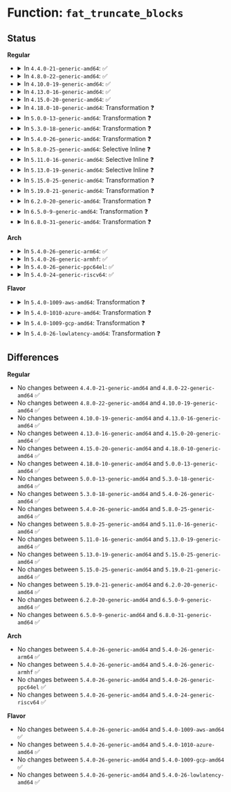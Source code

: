 # Function: <code>fat_truncate_blocks</code>

## Status
<b>Regular</b>
<ul>
<li>
<details>
<summary>In <code>4.4.0-21-generic-amd64</code>: ✅</summary>

```c
void fat_truncate_blocks(struct inode * inode, loff_t offset)
```

```json
{
  "name": "fat_truncate_blocks",
  "collision_type": "Unique Global",
  "inline_type": "No",
  "funcs": [
    {
      "addr": 18446744071581968256,
      "name": "fat_truncate_blocks",
      "external": true,
      "loc": "fs/fat/file.c:288",
      "file": "fs/fat/file.c",
      "inline": "seen, unknown",
      "caller_inline": [],
      "caller_func": [
        "fs/fat/file.c:fat_setattr",
        "fs/fat/inode.c:fat_evict_inode"
      ]
    }
  ],
  "symbols": [
    {
      "addr": 18446744071581968256,
      "name": "fat_truncate_blocks",
      "section": ".text",
      "bind": "STB_GLOBAL",
      "size": 892
    }
  ]
}
```
</details>
</li>
<li>
<details>
<summary>In <code>4.8.0-22-generic-amd64</code>: ✅</summary>

```c
void fat_truncate_blocks(struct inode * inode, loff_t offset)
```

```json
{
  "name": "fat_truncate_blocks",
  "collision_type": "Unique Global",
  "inline_type": "No",
  "funcs": [
    {
      "addr": 18446744071582180752,
      "name": "fat_truncate_blocks",
      "external": true,
      "loc": "fs/fat/file.c:349",
      "file": "fs/fat/file.c",
      "inline": "seen, unknown",
      "caller_inline": [],
      "caller_func": [
        "fs/fat/file.c:fat_setattr",
        "fs/fat/inode.c:fat_evict_inode",
        "fs/fat/inode.c:fat_evict_inode"
      ]
    }
  ],
  "symbols": [
    {
      "addr": 18446744071582180752,
      "name": "fat_truncate_blocks",
      "section": ".text",
      "bind": "STB_GLOBAL",
      "size": 823
    }
  ]
}
```
</details>
</li>
<li>
<details>
<summary>In <code>4.10.0-19-generic-amd64</code>: ✅</summary>

```c
void fat_truncate_blocks(struct inode * inode, loff_t offset)
```

```json
{
  "name": "fat_truncate_blocks",
  "collision_type": "Unique Global",
  "inline_type": "No",
  "funcs": [
    {
      "addr": 18446744071582270144,
      "name": "fat_truncate_blocks",
      "external": true,
      "loc": "fs/fat/file.c:349",
      "file": "fs/fat/file.c",
      "inline": "seen, unknown",
      "caller_inline": [],
      "caller_func": [
        "fs/fat/file.c:fat_setattr",
        "fs/fat/inode.c:fat_evict_inode",
        "fs/fat/inode.c:fat_evict_inode"
      ]
    }
  ],
  "symbols": [
    {
      "addr": 18446744071582270144,
      "name": "fat_truncate_blocks",
      "section": ".text",
      "bind": "STB_GLOBAL",
      "size": 860
    }
  ]
}
```
</details>
</li>
<li>
<details>
<summary>In <code>4.13.0-16-generic-amd64</code>: ✅</summary>

```c
void fat_truncate_blocks(struct inode * inode, loff_t offset)
```

```json
{
  "name": "fat_truncate_blocks",
  "collision_type": "Unique Global",
  "inline_type": "No",
  "funcs": [
    {
      "addr": 18446744071582354816,
      "name": "fat_truncate_blocks",
      "external": true,
      "loc": "fs/fat/file.c:349",
      "file": "fs/fat/file.c",
      "inline": "seen, unknown",
      "caller_inline": [],
      "caller_func": [
        "fs/fat/file.c:fat_setattr",
        "fs/fat/inode.c:fat_evict_inode",
        "fs/fat/inode.c:fat_evict_inode"
      ]
    }
  ],
  "symbols": [
    {
      "addr": 18446744071582354816,
      "name": "fat_truncate_blocks",
      "section": ".text",
      "bind": "STB_GLOBAL",
      "size": 792
    }
  ]
}
```
</details>
</li>
<li>
<details>
<summary>In <code>4.15.0-20-generic-amd64</code>: ✅</summary>

```c
void fat_truncate_blocks(struct inode * inode, loff_t offset)
```

```json
{
  "name": "fat_truncate_blocks",
  "collision_type": "Unique Global",
  "inline_type": "No",
  "funcs": [
    {
      "addr": 18446744071582505616,
      "name": "fat_truncate_blocks",
      "external": true,
      "loc": "fs/fat/file.c:349",
      "file": "fs/fat/file.c",
      "inline": "seen, unknown",
      "caller_inline": [],
      "caller_func": [
        "fs/fat/file.c:fat_setattr",
        "fs/fat/inode.c:fat_evict_inode",
        "fs/fat/inode.c:fat_evict_inode"
      ]
    }
  ],
  "symbols": [
    {
      "addr": 18446744071582505616,
      "name": "fat_truncate_blocks",
      "section": ".text",
      "bind": "STB_GLOBAL",
      "size": 792
    }
  ]
}
```
</details>
</li>
<li>
<details>
<summary>In <code>4.18.0-10-generic-amd64</code>: Transformation ❓</summary>

```c
void fat_truncate_blocks(struct inode * inode, loff_t offset)
```

```json
{
  "name": "fat_truncate_blocks",
  "collision_type": "Unique Global",
  "inline_type": "No",
  "funcs": [
    {
      "addr": 0,
      "name": "fat_truncate_blocks",
      "external": true,
      "loc": "fs/fat/file.c:349",
      "file": "fs/fat/file.c",
      "inline": "seen, unknown",
      "caller_inline": [],
      "caller_func": [
        "fs/fat/file.c:fat_setattr",
        "fs/fat/inode.c:fat_evict_inode",
        "fs/fat/inode.c:fat_evict_inode"
      ]
    }
  ],
  "symbols": [
    {
      "addr": 18446744071582699442,
      "name": "fat_truncate_blocks.cold.10",
      "section": ".text",
      "bind": "STB_LOCAL",
      "size": 62
    },
    {
      "addr": 18446744071582696688,
      "name": "fat_truncate_blocks",
      "section": ".text",
      "bind": "STB_GLOBAL",
      "size": 813
    }
  ]
}
```
</details>
</li>
<li>
<details>
<summary>In <code>5.0.0-13-generic-amd64</code>: Transformation ❓</summary>

```c
void fat_truncate_blocks(struct inode * inode, loff_t offset)
```

```json
{
  "name": "fat_truncate_blocks",
  "collision_type": "Unique Global",
  "inline_type": "No",
  "funcs": [
    {
      "addr": 0,
      "name": "fat_truncate_blocks",
      "external": true,
      "loc": "fs/fat/file.c:382",
      "file": "fs/fat/file.c",
      "inline": "seen, unknown",
      "caller_inline": [],
      "caller_func": [
        "fs/fat/file.c:fat_setattr",
        "fs/fat/inode.c:fat_evict_inode",
        "fs/fat/inode.c:fat_evict_inode"
      ]
    }
  ],
  "symbols": [
    {
      "addr": 18446744071582802786,
      "name": "fat_truncate_blocks.cold.11",
      "section": ".text",
      "bind": "STB_LOCAL",
      "size": 60
    },
    {
      "addr": 18446744071582799792,
      "name": "fat_truncate_blocks",
      "section": ".text",
      "bind": "STB_GLOBAL",
      "size": 745
    }
  ]
}
```
</details>
</li>
<li>
<details>
<summary>In <code>5.3.0-18-generic-amd64</code>: Transformation ❓</summary>

```c
void fat_truncate_blocks(struct inode * inode, loff_t offset)
```

```json
{
  "name": "fat_truncate_blocks",
  "collision_type": "Unique Global",
  "inline_type": "No",
  "funcs": [
    {
      "addr": 0,
      "name": "fat_truncate_blocks",
      "external": true,
      "loc": "fs/fat/file.c:389",
      "file": "fs/fat/file.c",
      "inline": "seen, unknown",
      "caller_inline": [],
      "caller_func": [
        "fs/fat/file.c:fat_setattr",
        "fs/fat/inode.c:fat_evict_inode",
        "fs/fat/inode.c:fat_evict_inode"
      ]
    }
  ],
  "symbols": [
    {
      "addr": 18446744071582977858,
      "name": "fat_truncate_blocks.cold",
      "section": ".text",
      "bind": "STB_LOCAL",
      "size": 61
    },
    {
      "addr": 18446744071582974688,
      "name": "fat_truncate_blocks",
      "section": ".text",
      "bind": "STB_GLOBAL",
      "size": 779
    }
  ]
}
```
</details>
</li>
<li>
<details>
<summary>In <code>5.4.0-26-generic-amd64</code>: Transformation ❓</summary>

```c
void fat_truncate_blocks(struct inode * inode, loff_t offset)
```

```json
{
  "name": "fat_truncate_blocks",
  "collision_type": "Unique Global",
  "inline_type": "No",
  "funcs": [
    {
      "addr": 0,
      "name": "fat_truncate_blocks",
      "external": true,
      "loc": "fs/fat/file.c:389",
      "file": "fs/fat/file.c",
      "inline": "seen, unknown",
      "caller_inline": [],
      "caller_func": [
        "fs/fat/file.c:fat_setattr",
        "fs/fat/inode.c:fat_evict_inode",
        "fs/fat/inode.c:fat_evict_inode"
      ]
    }
  ],
  "symbols": [
    {
      "addr": 18446744071583084066,
      "name": "fat_truncate_blocks.cold",
      "section": ".text",
      "bind": "STB_LOCAL",
      "size": 61
    },
    {
      "addr": 18446744071583080896,
      "name": "fat_truncate_blocks",
      "section": ".text",
      "bind": "STB_GLOBAL",
      "size": 779
    }
  ]
}
```
</details>
</li>
<li>
<details>
<summary>In <code>5.8.0-25-generic-amd64</code>: Selective Inline ❓</summary>

```c
void fat_truncate_blocks(struct inode * inode, loff_t offset)
```

```json
{
  "name": "fat_truncate_blocks",
  "collision_type": "Unique Global",
  "inline_type": "Selective",
  "funcs": [
    {
      "addr": 18446744071583401072,
      "name": "fat_truncate_blocks",
      "external": true,
      "loc": "fs/fat/file.c:378",
      "file": "fs/fat/file.c",
      "inline": "not declared, inlined",
      "caller_inline": [
        "fs/fat/file.c:fat_setattr"
      ],
      "caller_func": [
        "fs/fat/inode.c:fat_evict_inode",
        "fs/fat/inode.c:fat_evict_inode",
        "fs/fat/inode.c:fat_direct_IO",
        "fs/fat/inode.c:fat_write_end",
        "fs/fat/inode.c:fat_write_begin"
      ]
    }
  ],
  "symbols": [
    {
      "addr": 18446744071583402512,
      "name": "fat_truncate_blocks",
      "section": ".text",
      "bind": "STB_GLOBAL",
      "size": 84
    }
  ]
}
```
</details>
</li>
<li>
<details>
<summary>In <code>5.11.0-16-generic-amd64</code>: Selective Inline ❓</summary>

```c
void fat_truncate_blocks(struct inode * inode, loff_t offset)
```

```json
{
  "name": "fat_truncate_blocks",
  "collision_type": "Unique Global",
  "inline_type": "Selective",
  "funcs": [
    {
      "addr": 18446744071583516592,
      "name": "fat_truncate_blocks",
      "external": true,
      "loc": "fs/fat/file.c:378",
      "file": "fs/fat/file.c",
      "inline": "not declared, inlined",
      "caller_inline": [
        "fs/fat/file.c:fat_setattr"
      ],
      "caller_func": [
        "fs/fat/inode.c:fat_evict_inode",
        "fs/fat/inode.c:fat_evict_inode",
        "fs/fat/inode.c:fat_direct_IO",
        "fs/fat/inode.c:fat_write_end",
        "fs/fat/inode.c:fat_write_begin"
      ]
    }
  ],
  "symbols": [
    {
      "addr": 18446744071583518096,
      "name": "fat_truncate_blocks",
      "section": ".text",
      "bind": "STB_GLOBAL",
      "size": 84
    }
  ]
}
```
</details>
</li>
<li>
<details>
<summary>In <code>5.13.0-19-generic-amd64</code>: Selective Inline ❓</summary>

```c
void fat_truncate_blocks(struct inode * inode, loff_t offset)
```

```json
{
  "name": "fat_truncate_blocks",
  "collision_type": "Unique Global",
  "inline_type": "Selective",
  "funcs": [
    {
      "addr": 18446744071583539556,
      "name": "fat_truncate_blocks",
      "external": true,
      "loc": "fs/fat/file.c:378",
      "file": "fs/fat/file.c",
      "inline": "not declared, inlined",
      "caller_inline": [
        "fs/fat/file.c:fat_setattr"
      ],
      "caller_func": [
        "fs/fat/inode.c:fat_evict_inode",
        "fs/fat/inode.c:fat_evict_inode",
        "fs/fat/inode.c:fat_direct_IO",
        "fs/fat/inode.c:fat_write_end",
        "fs/fat/inode.c:fat_write_begin"
      ]
    }
  ],
  "symbols": [
    {
      "addr": 18446744071583541264,
      "name": "fat_truncate_blocks",
      "section": ".text",
      "bind": "STB_GLOBAL",
      "size": 80
    }
  ]
}
```
</details>
</li>
<li>
<details>
<summary>In <code>5.15.0-25-generic-amd64</code>: Transformation ❓</summary>

```c
void fat_truncate_blocks(struct inode * inode, loff_t offset)
```

```json
{
  "name": "fat_truncate_blocks",
  "collision_type": "Unique Global",
  "inline_type": "No",
  "funcs": [
    {
      "addr": 0,
      "name": "fat_truncate_blocks",
      "external": true,
      "loc": "fs/fat/file.c:378",
      "file": "fs/fat/file.c",
      "inline": "seen, unknown",
      "caller_inline": [],
      "caller_func": [
        "fs/fat/file.c:fat_setattr",
        "fs/fat/inode.c:fat_evict_inode",
        "fs/fat/inode.c:fat_evict_inode",
        "fs/fat/inode.c:fat_direct_IO",
        "fs/fat/inode.c:fat_write_end",
        "fs/fat/inode.c:fat_write_begin"
      ]
    }
  ],
  "symbols": [
    {
      "addr": 18446744071592279708,
      "name": "fat_truncate_blocks.cold",
      "section": ".text",
      "bind": "STB_LOCAL",
      "size": 31
    },
    {
      "addr": 18446744071583896640,
      "name": "fat_truncate_blocks",
      "section": ".text",
      "bind": "STB_GLOBAL",
      "size": 99
    }
  ]
}
```
</details>
</li>
<li>
<details>
<summary>In <code>5.19.0-21-generic-amd64</code>: Transformation ❓</summary>

```c
void fat_truncate_blocks(struct inode * inode, loff_t offset)
```

```json
{
  "name": "fat_truncate_blocks",
  "collision_type": "Unique Global",
  "inline_type": "No",
  "funcs": [
    {
      "addr": 0,
      "name": "fat_truncate_blocks",
      "external": true,
      "loc": "fs/fat/file.c:378",
      "file": "fs/fat/file.c",
      "inline": "seen, unknown",
      "caller_inline": [],
      "caller_func": [
        "fs/fat/file.c:fat_setattr",
        "fs/fat/inode.c:fat_evict_inode",
        "fs/fat/inode.c:fat_evict_inode",
        "fs/fat/inode.c:fat_direct_IO",
        "fs/fat/inode.c:fat_write_end",
        "fs/fat/inode.c:fat_write_begin"
      ]
    }
  ],
  "symbols": [
    {
      "addr": 18446744071594062072,
      "name": "fat_truncate_blocks.cold",
      "section": ".text",
      "bind": "STB_LOCAL",
      "size": 31
    },
    {
      "addr": 18446744071584473200,
      "name": "fat_truncate_blocks",
      "section": ".text",
      "bind": "STB_GLOBAL",
      "size": 109
    }
  ]
}
```
</details>
</li>
<li>
<details>
<summary>In <code>6.2.0-20-generic-amd64</code>: Transformation ❓</summary>

```c
void fat_truncate_blocks(struct inode * inode, loff_t offset)
```

```json
{
  "name": "fat_truncate_blocks",
  "collision_type": "Unique Global",
  "inline_type": "No",
  "funcs": [
    {
      "addr": 0,
      "name": "fat_truncate_blocks",
      "external": true,
      "loc": "fs/fat/file.c:379",
      "file": "fs/fat/file.c",
      "inline": "seen, unknown",
      "caller_inline": [],
      "caller_func": [
        "fs/fat/file.c:fat_setattr",
        "fs/fat/inode.c:fat_evict_inode",
        "fs/fat/inode.c:fat_evict_inode",
        "fs/fat/inode.c:fat_direct_IO",
        "fs/fat/inode.c:fat_write_end",
        "fs/fat/inode.c:fat_write_begin"
      ]
    }
  ],
  "symbols": [
    {
      "addr": 18446744071596089898,
      "name": "fat_truncate_blocks.cold",
      "section": ".text",
      "bind": "STB_LOCAL",
      "size": 31
    },
    {
      "addr": 18446744071585137008,
      "name": "fat_truncate_blocks",
      "section": ".text",
      "bind": "STB_GLOBAL",
      "size": 109
    }
  ]
}
```
</details>
</li>
<li>
<details>
<summary>In <code>6.5.0-9-generic-amd64</code>: Transformation ❓</summary>

```c
void fat_truncate_blocks(struct inode * inode, loff_t offset)
```

```json
{
  "name": "fat_truncate_blocks",
  "collision_type": "Unique Global",
  "inline_type": "No",
  "funcs": [
    {
      "addr": 0,
      "name": "fat_truncate_blocks",
      "external": true,
      "loc": "fs/fat/file.c:379",
      "file": "fs/fat/file.c",
      "inline": "seen, unknown",
      "caller_inline": [],
      "caller_func": [
        "fs/fat/file.c:fat_setattr",
        "fs/fat/inode.c:fat_evict_inode",
        "fs/fat/inode.c:fat_evict_inode",
        "fs/fat/inode.c:fat_direct_IO",
        "fs/fat/inode.c:fat_write_end",
        "fs/fat/inode.c:fat_write_begin"
      ]
    }
  ],
  "symbols": [
    {
      "addr": 18446744071596613197,
      "name": "fat_truncate_blocks.cold",
      "section": ".text",
      "bind": "STB_LOCAL",
      "size": 31
    },
    {
      "addr": 18446744071585366352,
      "name": "fat_truncate_blocks",
      "section": ".text",
      "bind": "STB_GLOBAL",
      "size": 109
    }
  ]
}
```
</details>
</li>
<li>
<details>
<summary>In <code>6.8.0-31-generic-amd64</code>: Transformation ❓</summary>

```c
void fat_truncate_blocks(struct inode * inode, loff_t offset)
```

```json
{
  "name": "fat_truncate_blocks",
  "collision_type": "Unique Global",
  "inline_type": "No",
  "funcs": [
    {
      "addr": 0,
      "name": "fat_truncate_blocks",
      "external": true,
      "loc": "fs/fat/file.c:379",
      "file": "fs/fat/file.c",
      "inline": "seen, unknown",
      "caller_inline": [],
      "caller_func": [
        "fs/fat/file.c:fat_setattr",
        "fs/fat/inode.c:fat_evict_inode",
        "fs/fat/inode.c:fat_evict_inode",
        "fs/fat/inode.c:fat_direct_IO",
        "fs/fat/inode.c:fat_write_end",
        "fs/fat/inode.c:fat_write_begin"
      ]
    }
  ],
  "symbols": [
    {
      "addr": 18446744071597519151,
      "name": "fat_truncate_blocks.cold",
      "section": ".text",
      "bind": "STB_LOCAL",
      "size": 31
    },
    {
      "addr": 18446744071585601088,
      "name": "fat_truncate_blocks",
      "section": ".text",
      "bind": "STB_GLOBAL",
      "size": 109
    }
  ]
}
```
</details>
</li>
</ul>
<b>Arch</b>
<ul>
<li>
<details>
<summary>In <code>5.4.0-26-generic-arm64</code>: ✅</summary>

```c
void fat_truncate_blocks(struct inode * inode, loff_t offset)
```

```json
{
  "name": "fat_truncate_blocks",
  "collision_type": "Unique Global",
  "inline_type": "No",
  "funcs": [
    {
      "addr": 18446603336494786072,
      "name": "fat_truncate_blocks",
      "external": true,
      "loc": "fs/fat/file.c:389",
      "file": "fs/fat/file.c",
      "inline": "seen, unknown",
      "caller_inline": [],
      "caller_func": [
        "fs/fat/file.c:fat_setattr",
        "fs/fat/inode.c:fat_evict_inode",
        "fs/fat/inode.c:fat_evict_inode"
      ]
    }
  ],
  "symbols": [
    {
      "addr": 18446603336494786072,
      "name": "fat_truncate_blocks",
      "section": ".text",
      "bind": "STB_GLOBAL",
      "size": 768
    }
  ]
}
```
</details>
</li>
<li>
<details>
<summary>In <code>5.4.0-26-generic-armhf</code>: ✅</summary>

```c
void fat_truncate_blocks(struct inode * inode, loff_t offset)
```

```json
{
  "name": "fat_truncate_blocks",
  "collision_type": "Unique Global",
  "inline_type": "No",
  "funcs": [
    {
      "addr": 3228206504,
      "name": "fat_truncate_blocks",
      "external": true,
      "loc": "fs/fat/file.c:389",
      "file": "fs/fat/file.c",
      "inline": "seen, unknown",
      "caller_inline": [],
      "caller_func": [
        "fs/fat/file.c:fat_setattr",
        "fs/fat/inode.c:fat_evict_inode",
        "fs/fat/inode.c:fat_evict_inode",
        "fs/fat/inode.c:fat_write_failed"
      ]
    }
  ],
  "symbols": [
    {
      "addr": 3228206504,
      "name": "fat_truncate_blocks",
      "section": ".text",
      "bind": "STB_GLOBAL",
      "size": 836
    }
  ]
}
```
</details>
</li>
<li>
<details>
<summary>In <code>5.4.0-26-generic-ppc64el</code>: ✅</summary>

```c
void fat_truncate_blocks(struct inode * inode, loff_t offset)
```

```json
{
  "name": "fat_truncate_blocks",
  "collision_type": "Unique Global",
  "inline_type": "No",
  "funcs": [
    {
      "addr": 13835058055288620784,
      "name": "fat_truncate_blocks",
      "external": true,
      "loc": "fs/fat/file.c:389",
      "file": "fs/fat/file.c",
      "inline": "seen, unknown",
      "caller_inline": [],
      "caller_func": [
        "fs/fat/file.c:fat_setattr",
        "fs/fat/inode.c:fat_evict_inode",
        "fs/fat/inode.c:fat_evict_inode",
        "fs/fat/inode.c:fat_write_failed"
      ]
    }
  ],
  "symbols": [
    {
      "addr": 13835058055288620784,
      "name": "fat_truncate_blocks",
      "section": ".text",
      "bind": "STB_GLOBAL",
      "size": 1080
    }
  ]
}
```
</details>
</li>
<li>
<details>
<summary>In <code>5.4.0-24-generic-riscv64</code>: ✅</summary>

```c
void fat_truncate_blocks(struct inode * inode, loff_t offset)
```

```json
{
  "name": "fat_truncate_blocks",
  "collision_type": "Unique Global",
  "inline_type": "No",
  "funcs": [
    {
      "addr": 18446743936274117696,
      "name": "fat_truncate_blocks",
      "external": true,
      "loc": "fs/fat/file.c:389",
      "file": "fs/fat/file.c",
      "inline": "seen, unknown",
      "caller_inline": [],
      "caller_func": [
        "fs/fat/file.c:fat_setattr",
        "fs/fat/inode.c:fat_evict_inode",
        "fs/fat/inode.c:fat_evict_inode",
        "fs/fat/inode.c:fat_write_failed"
      ]
    }
  ],
  "symbols": [
    {
      "addr": 18446743936274117696,
      "name": "fat_truncate_blocks",
      "section": ".text",
      "bind": "STB_GLOBAL",
      "size": 680
    }
  ]
}
```
</details>
</li>
</ul>
<b>Flavor</b>
<ul>
<li>
<details>
<summary>In <code>5.4.0-1009-aws-amd64</code>: Transformation ❓</summary>

```c
void fat_truncate_blocks(struct inode * inode, loff_t offset)
```

```json
{
  "name": "fat_truncate_blocks",
  "collision_type": "Unique Global",
  "inline_type": "No",
  "funcs": [
    {
      "addr": 0,
      "name": "fat_truncate_blocks",
      "external": true,
      "loc": "fs/fat/file.c:389",
      "file": "fs/fat/file.c",
      "inline": "seen, unknown",
      "caller_inline": [],
      "caller_func": [
        "fs/fat/file.c:fat_setattr",
        "fs/fat/inode.c:fat_evict_inode",
        "fs/fat/inode.c:fat_evict_inode"
      ]
    }
  ],
  "symbols": [
    {
      "addr": 18446744071583052802,
      "name": "fat_truncate_blocks.cold",
      "section": ".text",
      "bind": "STB_LOCAL",
      "size": 61
    },
    {
      "addr": 18446744071583049632,
      "name": "fat_truncate_blocks",
      "section": ".text",
      "bind": "STB_GLOBAL",
      "size": 779
    }
  ]
}
```
</details>
</li>
<li>
<details>
<summary>In <code>5.4.0-1010-azure-amd64</code>: Transformation ❓</summary>

```c
void fat_truncate_blocks(struct inode * inode, loff_t offset)
```

```json
{
  "name": "fat_truncate_blocks",
  "collision_type": "Unique Global",
  "inline_type": "No",
  "funcs": [
    {
      "addr": 0,
      "name": "fat_truncate_blocks",
      "external": true,
      "loc": "fs/fat/file.c:389",
      "file": "fs/fat/file.c",
      "inline": "seen, unknown",
      "caller_inline": [],
      "caller_func": [
        "fs/fat/file.c:fat_setattr",
        "fs/fat/inode.c:fat_evict_inode",
        "fs/fat/inode.c:fat_evict_inode"
      ]
    }
  ],
  "symbols": [
    {
      "addr": 18446744071582989954,
      "name": "fat_truncate_blocks.cold",
      "section": ".text",
      "bind": "STB_LOCAL",
      "size": 61
    },
    {
      "addr": 18446744071582986784,
      "name": "fat_truncate_blocks",
      "section": ".text",
      "bind": "STB_GLOBAL",
      "size": 779
    }
  ]
}
```
</details>
</li>
<li>
<details>
<summary>In <code>5.4.0-1009-gcp-amd64</code>: Transformation ❓</summary>

```c
void fat_truncate_blocks(struct inode * inode, loff_t offset)
```

```json
{
  "name": "fat_truncate_blocks",
  "collision_type": "Unique Global",
  "inline_type": "No",
  "funcs": [
    {
      "addr": 0,
      "name": "fat_truncate_blocks",
      "external": true,
      "loc": "fs/fat/file.c:389",
      "file": "fs/fat/file.c",
      "inline": "seen, unknown",
      "caller_inline": [],
      "caller_func": [
        "fs/fat/file.c:fat_setattr",
        "fs/fat/inode.c:fat_evict_inode",
        "fs/fat/inode.c:fat_evict_inode"
      ]
    }
  ],
  "symbols": [
    {
      "addr": 18446744071583041410,
      "name": "fat_truncate_blocks.cold",
      "section": ".text",
      "bind": "STB_LOCAL",
      "size": 61
    },
    {
      "addr": 18446744071583038240,
      "name": "fat_truncate_blocks",
      "section": ".text",
      "bind": "STB_GLOBAL",
      "size": 779
    }
  ]
}
```
</details>
</li>
<li>
<details>
<summary>In <code>5.4.0-26-lowlatency-amd64</code>: Transformation ❓</summary>

```c
void fat_truncate_blocks(struct inode * inode, loff_t offset)
```

```json
{
  "name": "fat_truncate_blocks",
  "collision_type": "Unique Global",
  "inline_type": "No",
  "funcs": [
    {
      "addr": 0,
      "name": "fat_truncate_blocks",
      "external": true,
      "loc": "fs/fat/file.c:389",
      "file": "fs/fat/file.c",
      "inline": "seen, unknown",
      "caller_inline": [],
      "caller_func": [
        "fs/fat/file.c:fat_setattr",
        "fs/fat/inode.c:fat_evict_inode",
        "fs/fat/inode.c:fat_evict_inode"
      ]
    }
  ],
  "symbols": [
    {
      "addr": 18446744071583130546,
      "name": "fat_truncate_blocks.cold",
      "section": ".text",
      "bind": "STB_LOCAL",
      "size": 61
    },
    {
      "addr": 18446744071583127376,
      "name": "fat_truncate_blocks",
      "section": ".text",
      "bind": "STB_GLOBAL",
      "size": 779
    }
  ]
}
```
</details>
</li>
</ul>

## Differences
<b>Regular</b>
<ul>
<li>
No changes between <code>4.4.0-21-generic-amd64</code> and <code>4.8.0-22-generic-amd64</code> ✅
</li>
<li>
No changes between <code>4.8.0-22-generic-amd64</code> and <code>4.10.0-19-generic-amd64</code> ✅
</li>
<li>
No changes between <code>4.10.0-19-generic-amd64</code> and <code>4.13.0-16-generic-amd64</code> ✅
</li>
<li>
No changes between <code>4.13.0-16-generic-amd64</code> and <code>4.15.0-20-generic-amd64</code> ✅
</li>
<li>
No changes between <code>4.15.0-20-generic-amd64</code> and <code>4.18.0-10-generic-amd64</code> ✅
</li>
<li>
No changes between <code>4.18.0-10-generic-amd64</code> and <code>5.0.0-13-generic-amd64</code> ✅
</li>
<li>
No changes between <code>5.0.0-13-generic-amd64</code> and <code>5.3.0-18-generic-amd64</code> ✅
</li>
<li>
No changes between <code>5.3.0-18-generic-amd64</code> and <code>5.4.0-26-generic-amd64</code> ✅
</li>
<li>
No changes between <code>5.4.0-26-generic-amd64</code> and <code>5.8.0-25-generic-amd64</code> ✅
</li>
<li>
No changes between <code>5.8.0-25-generic-amd64</code> and <code>5.11.0-16-generic-amd64</code> ✅
</li>
<li>
No changes between <code>5.11.0-16-generic-amd64</code> and <code>5.13.0-19-generic-amd64</code> ✅
</li>
<li>
No changes between <code>5.13.0-19-generic-amd64</code> and <code>5.15.0-25-generic-amd64</code> ✅
</li>
<li>
No changes between <code>5.15.0-25-generic-amd64</code> and <code>5.19.0-21-generic-amd64</code> ✅
</li>
<li>
No changes between <code>5.19.0-21-generic-amd64</code> and <code>6.2.0-20-generic-amd64</code> ✅
</li>
<li>
No changes between <code>6.2.0-20-generic-amd64</code> and <code>6.5.0-9-generic-amd64</code> ✅
</li>
<li>
No changes between <code>6.5.0-9-generic-amd64</code> and <code>6.8.0-31-generic-amd64</code> ✅
</li>
</ul>
<b>Arch</b>
<ul>
<li>
No changes between <code>5.4.0-26-generic-amd64</code> and <code>5.4.0-26-generic-arm64</code> ✅
</li>
<li>
No changes between <code>5.4.0-26-generic-amd64</code> and <code>5.4.0-26-generic-armhf</code> ✅
</li>
<li>
No changes between <code>5.4.0-26-generic-amd64</code> and <code>5.4.0-26-generic-ppc64el</code> ✅
</li>
<li>
No changes between <code>5.4.0-26-generic-amd64</code> and <code>5.4.0-24-generic-riscv64</code> ✅
</li>
</ul>
<b>Flavor</b>
<ul>
<li>
No changes between <code>5.4.0-26-generic-amd64</code> and <code>5.4.0-1009-aws-amd64</code> ✅
</li>
<li>
No changes between <code>5.4.0-26-generic-amd64</code> and <code>5.4.0-1010-azure-amd64</code> ✅
</li>
<li>
No changes between <code>5.4.0-26-generic-amd64</code> and <code>5.4.0-1009-gcp-amd64</code> ✅
</li>
<li>
No changes between <code>5.4.0-26-generic-amd64</code> and <code>5.4.0-26-lowlatency-amd64</code> ✅
</li>
</ul>
